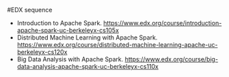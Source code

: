 #EDX sequence
- Introduction to Apache Spark. https://www.edx.org/course/introduction-apache-spark-uc-berkeleyx-cs105x
- Distributed Machine Learning with Apache Spark. https://www.edx.org/course/distributed-machine-learning-apache-uc-berkeleyx-cs120x
- Big Data Analysis with Apache Spark. https://www.edx.org/course/big-data-analysis-apache-spark-uc-berkeleyx-cs110x
